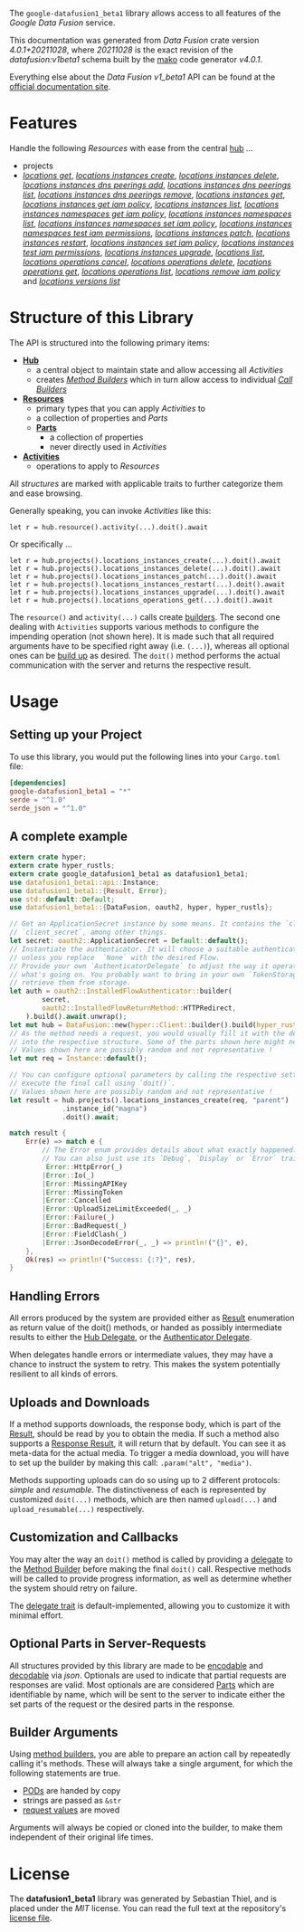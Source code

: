 <!---
DO NOT EDIT !
This file was generated automatically from 'src/generator/templates/api/README.md.mako'
DO NOT EDIT !
-->
The `google-datafusion1_beta1` library allows access to all features of the *Google Data Fusion* service.

This documentation was generated from *Data Fusion* crate version *4.0.1+20211028*, where *20211028* is the exact revision of the *datafusion:v1beta1* schema built by the [mako](http://www.makotemplates.org/) code generator *v4.0.1*.

Everything else about the *Data Fusion* *v1_beta1* API can be found at the
[official documentation site](https://cloud.google.com/data-fusion/docs).
# Features

Handle the following *Resources* with ease from the central [hub](https://docs.rs/google-datafusion1_beta1/4.0.1+20211028/google_datafusion1_beta1/DataFusion) ... 

* projects
 * [*locations get*](https://docs.rs/google-datafusion1_beta1/4.0.1+20211028/google_datafusion1_beta1/api::ProjectLocationGetCall), [*locations instances create*](https://docs.rs/google-datafusion1_beta1/4.0.1+20211028/google_datafusion1_beta1/api::ProjectLocationInstanceCreateCall), [*locations instances delete*](https://docs.rs/google-datafusion1_beta1/4.0.1+20211028/google_datafusion1_beta1/api::ProjectLocationInstanceDeleteCall), [*locations instances dns peerings add*](https://docs.rs/google-datafusion1_beta1/4.0.1+20211028/google_datafusion1_beta1/api::ProjectLocationInstanceDnsPeeringAddCall), [*locations instances dns peerings list*](https://docs.rs/google-datafusion1_beta1/4.0.1+20211028/google_datafusion1_beta1/api::ProjectLocationInstanceDnsPeeringListCall), [*locations instances dns peerings remove*](https://docs.rs/google-datafusion1_beta1/4.0.1+20211028/google_datafusion1_beta1/api::ProjectLocationInstanceDnsPeeringRemoveCall), [*locations instances get*](https://docs.rs/google-datafusion1_beta1/4.0.1+20211028/google_datafusion1_beta1/api::ProjectLocationInstanceGetCall), [*locations instances get iam policy*](https://docs.rs/google-datafusion1_beta1/4.0.1+20211028/google_datafusion1_beta1/api::ProjectLocationInstanceGetIamPolicyCall), [*locations instances list*](https://docs.rs/google-datafusion1_beta1/4.0.1+20211028/google_datafusion1_beta1/api::ProjectLocationInstanceListCall), [*locations instances namespaces get iam policy*](https://docs.rs/google-datafusion1_beta1/4.0.1+20211028/google_datafusion1_beta1/api::ProjectLocationInstanceNamespaceGetIamPolicyCall), [*locations instances namespaces list*](https://docs.rs/google-datafusion1_beta1/4.0.1+20211028/google_datafusion1_beta1/api::ProjectLocationInstanceNamespaceListCall), [*locations instances namespaces set iam policy*](https://docs.rs/google-datafusion1_beta1/4.0.1+20211028/google_datafusion1_beta1/api::ProjectLocationInstanceNamespaceSetIamPolicyCall), [*locations instances namespaces test iam permissions*](https://docs.rs/google-datafusion1_beta1/4.0.1+20211028/google_datafusion1_beta1/api::ProjectLocationInstanceNamespaceTestIamPermissionCall), [*locations instances patch*](https://docs.rs/google-datafusion1_beta1/4.0.1+20211028/google_datafusion1_beta1/api::ProjectLocationInstancePatchCall), [*locations instances restart*](https://docs.rs/google-datafusion1_beta1/4.0.1+20211028/google_datafusion1_beta1/api::ProjectLocationInstanceRestartCall), [*locations instances set iam policy*](https://docs.rs/google-datafusion1_beta1/4.0.1+20211028/google_datafusion1_beta1/api::ProjectLocationInstanceSetIamPolicyCall), [*locations instances test iam permissions*](https://docs.rs/google-datafusion1_beta1/4.0.1+20211028/google_datafusion1_beta1/api::ProjectLocationInstanceTestIamPermissionCall), [*locations instances upgrade*](https://docs.rs/google-datafusion1_beta1/4.0.1+20211028/google_datafusion1_beta1/api::ProjectLocationInstanceUpgradeCall), [*locations list*](https://docs.rs/google-datafusion1_beta1/4.0.1+20211028/google_datafusion1_beta1/api::ProjectLocationListCall), [*locations operations cancel*](https://docs.rs/google-datafusion1_beta1/4.0.1+20211028/google_datafusion1_beta1/api::ProjectLocationOperationCancelCall), [*locations operations delete*](https://docs.rs/google-datafusion1_beta1/4.0.1+20211028/google_datafusion1_beta1/api::ProjectLocationOperationDeleteCall), [*locations operations get*](https://docs.rs/google-datafusion1_beta1/4.0.1+20211028/google_datafusion1_beta1/api::ProjectLocationOperationGetCall), [*locations operations list*](https://docs.rs/google-datafusion1_beta1/4.0.1+20211028/google_datafusion1_beta1/api::ProjectLocationOperationListCall), [*locations remove iam policy*](https://docs.rs/google-datafusion1_beta1/4.0.1+20211028/google_datafusion1_beta1/api::ProjectLocationRemoveIamPolicyCall) and [*locations versions list*](https://docs.rs/google-datafusion1_beta1/4.0.1+20211028/google_datafusion1_beta1/api::ProjectLocationVersionListCall)




# Structure of this Library

The API is structured into the following primary items:

* **[Hub](https://docs.rs/google-datafusion1_beta1/4.0.1+20211028/google_datafusion1_beta1/DataFusion)**
    * a central object to maintain state and allow accessing all *Activities*
    * creates [*Method Builders*](https://docs.rs/google-datafusion1_beta1/4.0.1+20211028/google_datafusion1_beta1/client::MethodsBuilder) which in turn
      allow access to individual [*Call Builders*](https://docs.rs/google-datafusion1_beta1/4.0.1+20211028/google_datafusion1_beta1/client::CallBuilder)
* **[Resources](https://docs.rs/google-datafusion1_beta1/4.0.1+20211028/google_datafusion1_beta1/client::Resource)**
    * primary types that you can apply *Activities* to
    * a collection of properties and *Parts*
    * **[Parts](https://docs.rs/google-datafusion1_beta1/4.0.1+20211028/google_datafusion1_beta1/client::Part)**
        * a collection of properties
        * never directly used in *Activities*
* **[Activities](https://docs.rs/google-datafusion1_beta1/4.0.1+20211028/google_datafusion1_beta1/client::CallBuilder)**
    * operations to apply to *Resources*

All *structures* are marked with applicable traits to further categorize them and ease browsing.

Generally speaking, you can invoke *Activities* like this:

```Rust,ignore
let r = hub.resource().activity(...).doit().await
```

Or specifically ...

```ignore
let r = hub.projects().locations_instances_create(...).doit().await
let r = hub.projects().locations_instances_delete(...).doit().await
let r = hub.projects().locations_instances_patch(...).doit().await
let r = hub.projects().locations_instances_restart(...).doit().await
let r = hub.projects().locations_instances_upgrade(...).doit().await
let r = hub.projects().locations_operations_get(...).doit().await
```

The `resource()` and `activity(...)` calls create [builders][builder-pattern]. The second one dealing with `Activities` 
supports various methods to configure the impending operation (not shown here). It is made such that all required arguments have to be 
specified right away (i.e. `(...)`), whereas all optional ones can be [build up][builder-pattern] as desired.
The `doit()` method performs the actual communication with the server and returns the respective result.

# Usage

## Setting up your Project

To use this library, you would put the following lines into your `Cargo.toml` file:

```toml
[dependencies]
google-datafusion1_beta1 = "*"
serde = "^1.0"
serde_json = "^1.0"
```

## A complete example

```Rust
extern crate hyper;
extern crate hyper_rustls;
extern crate google_datafusion1_beta1 as datafusion1_beta1;
use datafusion1_beta1::api::Instance;
use datafusion1_beta1::{Result, Error};
use std::default::Default;
use datafusion1_beta1::{DataFusion, oauth2, hyper, hyper_rustls};

// Get an ApplicationSecret instance by some means. It contains the `client_id` and 
// `client_secret`, among other things.
let secret: oauth2::ApplicationSecret = Default::default();
// Instantiate the authenticator. It will choose a suitable authentication flow for you, 
// unless you replace  `None` with the desired Flow.
// Provide your own `AuthenticatorDelegate` to adjust the way it operates and get feedback about 
// what's going on. You probably want to bring in your own `TokenStorage` to persist tokens and
// retrieve them from storage.
let auth = oauth2::InstalledFlowAuthenticator::builder(
        secret,
        oauth2::InstalledFlowReturnMethod::HTTPRedirect,
    ).build().await.unwrap();
let mut hub = DataFusion::new(hyper::Client::builder().build(hyper_rustls::HttpsConnectorBuilder::new().with_native_roots().https_or_http().enable_http1().enable_http2().build()), auth);
// As the method needs a request, you would usually fill it with the desired information
// into the respective structure. Some of the parts shown here might not be applicable !
// Values shown here are possibly random and not representative !
let mut req = Instance::default();

// You can configure optional parameters by calling the respective setters at will, and
// execute the final call using `doit()`.
// Values shown here are possibly random and not representative !
let result = hub.projects().locations_instances_create(req, "parent")
             .instance_id("magna")
             .doit().await;

match result {
    Err(e) => match e {
        // The Error enum provides details about what exactly happened.
        // You can also just use its `Debug`, `Display` or `Error` traits
         Error::HttpError(_)
        |Error::Io(_)
        |Error::MissingAPIKey
        |Error::MissingToken
        |Error::Cancelled
        |Error::UploadSizeLimitExceeded(_, _)
        |Error::Failure(_)
        |Error::BadRequest(_)
        |Error::FieldClash(_)
        |Error::JsonDecodeError(_, _) => println!("{}", e),
    },
    Ok(res) => println!("Success: {:?}", res),
}

```
## Handling Errors

All errors produced by the system are provided either as [Result](https://docs.rs/google-datafusion1_beta1/4.0.1+20211028/google_datafusion1_beta1/client::Result) enumeration as return value of
the doit() methods, or handed as possibly intermediate results to either the 
[Hub Delegate](https://docs.rs/google-datafusion1_beta1/4.0.1+20211028/google_datafusion1_beta1/client::Delegate), or the [Authenticator Delegate](https://docs.rs/yup-oauth2/*/yup_oauth2/trait.AuthenticatorDelegate.html).

When delegates handle errors or intermediate values, they may have a chance to instruct the system to retry. This 
makes the system potentially resilient to all kinds of errors.

## Uploads and Downloads
If a method supports downloads, the response body, which is part of the [Result](https://docs.rs/google-datafusion1_beta1/4.0.1+20211028/google_datafusion1_beta1/client::Result), should be
read by you to obtain the media.
If such a method also supports a [Response Result](https://docs.rs/google-datafusion1_beta1/4.0.1+20211028/google_datafusion1_beta1/client::ResponseResult), it will return that by default.
You can see it as meta-data for the actual media. To trigger a media download, you will have to set up the builder by making
this call: `.param("alt", "media")`.

Methods supporting uploads can do so using up to 2 different protocols: 
*simple* and *resumable*. The distinctiveness of each is represented by customized 
`doit(...)` methods, which are then named `upload(...)` and `upload_resumable(...)` respectively.

## Customization and Callbacks

You may alter the way an `doit()` method is called by providing a [delegate](https://docs.rs/google-datafusion1_beta1/4.0.1+20211028/google_datafusion1_beta1/client::Delegate) to the 
[Method Builder](https://docs.rs/google-datafusion1_beta1/4.0.1+20211028/google_datafusion1_beta1/client::CallBuilder) before making the final `doit()` call. 
Respective methods will be called to provide progress information, as well as determine whether the system should 
retry on failure.

The [delegate trait](https://docs.rs/google-datafusion1_beta1/4.0.1+20211028/google_datafusion1_beta1/client::Delegate) is default-implemented, allowing you to customize it with minimal effort.

## Optional Parts in Server-Requests

All structures provided by this library are made to be [encodable](https://docs.rs/google-datafusion1_beta1/4.0.1+20211028/google_datafusion1_beta1/client::RequestValue) and 
[decodable](https://docs.rs/google-datafusion1_beta1/4.0.1+20211028/google_datafusion1_beta1/client::ResponseResult) via *json*. Optionals are used to indicate that partial requests are responses 
are valid.
Most optionals are are considered [Parts](https://docs.rs/google-datafusion1_beta1/4.0.1+20211028/google_datafusion1_beta1/client::Part) which are identifiable by name, which will be sent to 
the server to indicate either the set parts of the request or the desired parts in the response.

## Builder Arguments

Using [method builders](https://docs.rs/google-datafusion1_beta1/4.0.1+20211028/google_datafusion1_beta1/client::CallBuilder), you are able to prepare an action call by repeatedly calling it's methods.
These will always take a single argument, for which the following statements are true.

* [PODs][wiki-pod] are handed by copy
* strings are passed as `&str`
* [request values](https://docs.rs/google-datafusion1_beta1/4.0.1+20211028/google_datafusion1_beta1/client::RequestValue) are moved

Arguments will always be copied or cloned into the builder, to make them independent of their original life times.

[wiki-pod]: http://en.wikipedia.org/wiki/Plain_old_data_structure
[builder-pattern]: http://en.wikipedia.org/wiki/Builder_pattern
[google-go-api]: https://github.com/google/google-api-go-client

# License
The **datafusion1_beta1** library was generated by Sebastian Thiel, and is placed 
under the *MIT* license.
You can read the full text at the repository's [license file][repo-license].

[repo-license]: https://github.com/Byron/google-apis-rsblob/main/LICENSE.md

